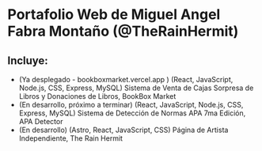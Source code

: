 # Portafolio Web de Miguel Angel Fabra Montaño (@TheRainHermit)

## Incluye:
- (Ya desplegado - bookboxmarket.vercel.app ) (React, JavaScript, Node.js, CSS, Express, MySQL) Sistema de Venta de Cajas Sorpresa de Libros y Donaciones de Libros, BookBox Market
- (En desarrollo, próximo a terminar) (React, JavaScript, Node.js, CSS, Express, MySQL) Sistema de Detección de Normas APA 7ma Edición, APA Detector
- (En desarrollo) (Astro, React, JavaScript, CSS) Página de Artista Independiente, The Rain Hermit

